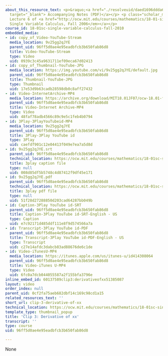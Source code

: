 ```yaml
---
about_this_resource_text: <p>&raquo;<a href="./resolveuid/daed1696ddda614b210b8c363bb749e4"
  target="_blank"> Accompanying Notes (PDF)</a></p> <p class="scholar_medsm">From
  Lecture 6 of <a href="http://ocw.mit.edu/courses/mathematics/18-01-single-variable-calculus-fall-2006/video-lectures/"><em>18.01
  Single Variable Calculus, Fall 2006</em></a></p>
course_id: 18-01sc-single-variable-calculus-fall-2010
embedded_media:
- id: copy_of_Video-YouTube-Stream
  media_location: 9v25gg2qJYE
  parent_uid: 96ff5d0ae4e95eadbfcb3b650fab86d8
  title: Video-YouTube-Stream
  type: Video
  uid: 0939c3c45a9631711ef09eca67d02413
- id: copy_of_Thumbnail-YouTube-JPG
  media_location: https://img.youtube.com/vi/9v25gg2qJYE/default.jpg
  parent_uid: 96ff5d0ae4e95eadbfcb3b650fab86d8
  title: Thumbnail-YouTube-JPG
  type: Thumbnail
  uid: 17e53d9b63cadb28598db0c8aff27432
- id: Video-InternetArchive-MP4
  media_location: https://archive.org/download/MIT18.01JF07/ocw-18.01-f07-lec06_300k.mp4
  parent_uid: 96ff5d0ae4e95eadbfcb3b650fab86d8
  title: Video-Internet Archive-MP4
  type: Video
  uid: 48faf78adb4566c89c9e5c1feb4b0794
- id: 3Play-3PlayYouTubeid-MP4
  media_location: 9v25gg2qJYE
  parent_uid: 96ff5d0ae4e95eadbfcb3b650fab86d8
  title: 3Play-3Play YouTube id
  type: 3Play
  uid: caefdf901c12e04413f049e7ea7a5d8d
- id: 9v25gg2qJYE.srt
  parent_uid: 96ff5d0ae4e95eadbfcb3b650fab86d8
  technical_location: https://ocw.mit.edu/courses/mathematics/18-01sc-single-variable-calculus-fall-2010/1.-differentiation/part-b-implicit-differentiation-and-inverse-functions/session-18-derivatives-of-other-exponential-functions/clip-3-derivative-of-xx/9v25gg2qJYE.srt
  title: 3play caption file
  type: null
  uid: 008d85df5b5748c4d87412f9df45e171
- id: 9v25gg2qJYE.pdf
  parent_uid: 96ff5d0ae4e95eadbfcb3b650fab86d8
  technical_location: https://ocw.mit.edu/courses/mathematics/18-01sc-single-variable-calculus-fall-2010/1.-differentiation/part-b-implicit-differentiation-and-inverse-functions/session-18-derivatives-of-other-exponential-functions/clip-3-derivative-of-xx/9v25gg2qJYE.pdf
  title: 3play pdf file
  type: null
  uid: 51f28d27288850d203cad64287bb049b
- id: Caption-3Play YouTube id-SRT
  parent_uid: 96ff5d0ae4e95eadbfcb3b650fab86d8
  title: Caption-3Play YouTube id-SRT-English - US
  type: Caption
  uid: e7c92171d485ddf111e8f9d574566a7a
- id: Transcript-3Play YouTube id-PDF
  parent_uid: 96ff5d0ae4e95eadbfcb3b650fab86d8
  title: Transcript-3Play YouTube id-PDF-English - US
  type: Transcript
  uid: c27e14afdc3dabcb83ad88676de6c1de
- id: Video-iTunesU-MP4
  media_location: https://itunes.apple.com/us/itunes-u/id414308064
  parent_uid: 96ff5d0ae4e95eadbfcb3b650fab86d8
  title: Video-iTunes U-MP4
  type: Video
  uid: 6fc0a7dcb044055587a2f155bfa3796e
inline_embed_id: 60137589clip3:derivativeofxx51385087
layout: video
order_index: null
parent_uid: 0cf2fa75aeb682dbf14c169c98cd1a15
related_resources_text: ''
short_url: clip-3-derivative-of-xx
technical_location: https://ocw.mit.edu/courses/mathematics/18-01sc-single-variable-calculus-fall-2010/1.-differentiation/part-b-implicit-differentiation-and-inverse-functions/session-18-derivatives-of-other-exponential-functions/clip-3-derivative-of-xx
template_type: thumbnail_popup
title: 'Clip 3: Derivative of xx'
transcript: ''
type: course
uid: 96ff5d0ae4e95eadbfcb3b650fab86d8

---
```

None